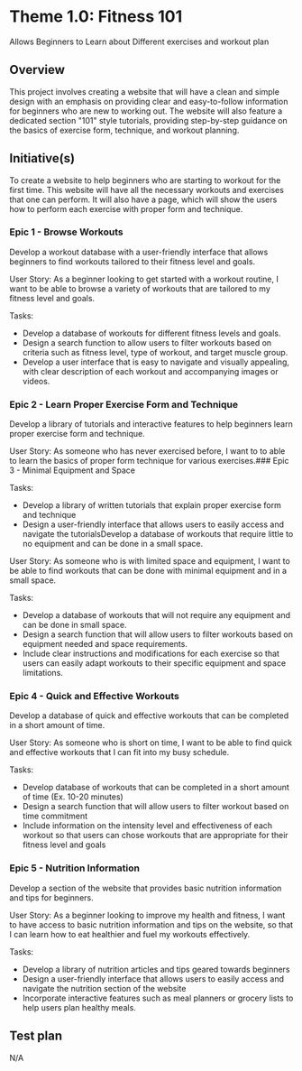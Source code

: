 # Theme 1.0: Fitness 101
Allows Beginners to Learn about Different exercises and workout plan

## Overview
This project involves creating a website that will have a clean and simple design with an emphasis on providing clear and easy-to-follow information for beginners who are new to working out. The website will also feature a dedicated section "101" style tutorials, providing step-by-step guidance on the basics of exercise form, technique, and workout planning. 

## Initiative(s)
To create a website to help beginners who are starting to workout for the first time. This website will have all the necessary workouts and exercises that one can perform. It will also have a page, which will show the users how to perform each exercise with proper form and technique.

### Epic 1 - Browse Workouts
Develop a workout database with a user-friendly interface that allows beginners to find workouts tailored to their fitness level and goals.

User Story:
As a beginner looking to get started with a workout routine, I want to be able to browse a variety of workouts that are tailored to my fitness level and goals.

Tasks:
* Develop a database of workouts for different fitness levels and goals.
* Design a search function to allow users to filter workouts based on criteria such as fitness level, type of workout, and target muscle group.
* Develop a user interface that is easy to navigate and visually appealing, with clear description of each workout and accompanying images or videos.

### Epic 2 - Learn Proper Exercise Form and Technique
Develop a library of tutorials and interactive features to help beginners learn proper exercise form and technique. 

User Story:
As someone who has never exercised before, I want to to able to learn the basics of proper form technique for various exercises.### Epic 3 - Minimal Equipment and Space

Tasks:
* Develop a library of written tutorials that explain proper exercise form and technique
* Design a user-friendly interface that allows users to easily access and navigate the tutorialsDevelop a database of workouts that require little to no equipment and can be done in a small space.

User Story: As someone who is with limited space and equipment, I want to be able to find workouts that can be done with minimal equipment and in a small space.

Tasks:
* Develop a database of workouts that will not require any equipment and can be done in small space.
* Design a search function that will allow users to filter workouts based on equipment needed and space requirements.
*	Include clear instructions and modifications for each exercise so that users can easily adapt workouts to their specific equipment and space limitations.


### Epic 4 - Quick and Effective Workouts
Develop a database of quick and effective workouts that can be completed in a short amount of time.

User Story: As someone who is short on time, I want to be able to find quick and effective workouts that I can fit into my busy schedule.

Tasks:
* Develop database of workouts that can be completed in a short amount of time (Ex. 10-20 minutes)
* Design a search function that will allow users to filter workout based on time commitment
* Include information on the intensity level and effectiveness of each workout so that users can chose workouts that are appropriate for their fitness level and goals

### Epic 5 - Nutrition Information
Develop a section of the website that provides basic nutrition information and tips for beginners.

User Story: As a beginner looking to improve my health and fitness, I want to have access to basic nutrition information and tips on the website, so that I can learn how to eat healthier and fuel my workouts effectively.

Tasks:
* Develop a library of nutrition articles and tips geared towards beginners
* Design a user-friendly interface that allows users to easily access and navigate the nutrition section of the website
* Incorporate interactive features such as meal planners or grocery lists to help users plan healthy meals.


## Test plan
N/A
